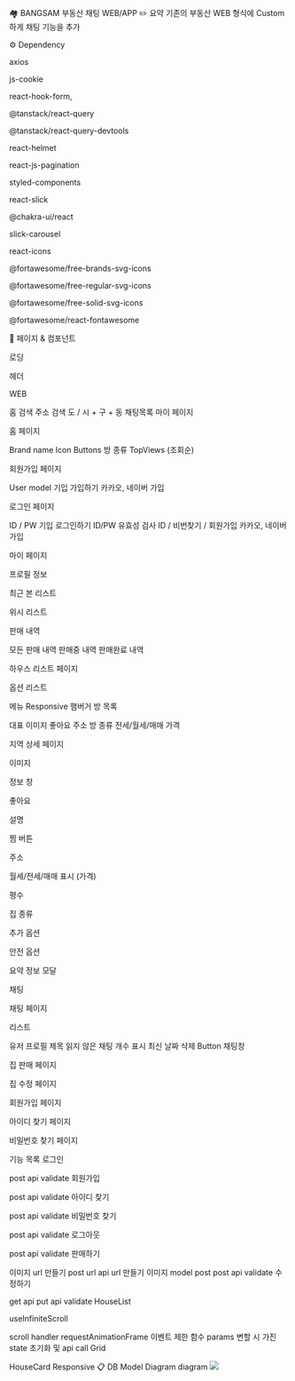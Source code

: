🏘️ BANGSAM
부동산 채팅 WEB/APP
✏️ 요약
기존의 부동산 WEB 형식에 Custom 하게 채팅 기능을 추가

⚙️ Dependency

axios

js-cookie

react-hook-form,

@tanstack/react-query

@tanstack/react-query-devtools

react-helmet

react-js-pagination

styled-components

react-slick

@chakra-ui/react

slick-carousel

react-icons

@fortawesome/free-brands-svg-icons

@fortawesome/free-regular-svg-icons

@fortawesome/free-solid-svg-icons

@fortawesome/react-fontawesome



📄 페이지 & 컴포넌트

 로딩

 헤더

 WEB

 홈
 검색
 주소 검색
 도 / 시 + 구 + 동
 채팅목록
 마이 페이지

 홈 페이지

 Brand name
 Icon Buttons
 방 종류
 TopViews (조회순)

 회원가입 페이지

 User model 기입
 가입하기
 카카오, 네이버 가입

 로그인 페이지

 ID / PW 기입
 로그인하기
 ID/PW 유효성 검사
 ID / 비번찾기 / 회원가입
 카카오, 네이버 가입

 마이 페이지

 프로필 정보

 최근 본 리스트

 위시 리스트

 판매 내역

 모든 판매 내역
 판매중 내역
 판매완료 내역

 하우스 리스트 페이지

 옵션 리스트

 메뉴
 Responsive 햄버거
 방 목록

 대표 이미지
 좋아요
 주소
 방 종류
 전세/월세/매매
 가격

 지역 상세 페이지

 이미지

 정보 창

 좋아요

 설명

 찜 버튼

 주소

 월세/전세/매매 표시 (가격)

 평수

 집 종류

 추가 옵션

 안전 옵션

 요약 정보 모달

 채팅

 채팅 페이지

 리스트

 유저 프로필
 제목
 읽지 않은 채팅 개수 표시
 최신 날짜
 삭제 Button
 채팅창

 집 판매 페이지

 집 수정 페이지

 회원가입 페이지

 아이디 찾기 페이지

 비밀번호 찾기 페이지



기능 목록
 로그인

 post api
 validate
 회원가입

 post api
 validate
 아이디 찾기

 post api
 validate
 비밀번호 찾기

 post api
 validate
 로그아웃

 post api
 validate
 판매하기

 이미지 url 만들기
 post url api
 url 만들기
 이미지 model post
 post api
 validate
 수정하기

 get api
 put api
 validate
 HouseList

 useInfiniteScroll

 scroll handler
 requestAnimationFrame 이벤트 제한 함수
 params 변할 시 가진 state 초기화 및 api call
 Grid

 HouseCard
 Responsive
📋 DB Model Diagram
diagram
<img src="https://media.discordapp.net/attachments/1078553548494741584/1098495585067225179/DB_.png?width=1693&height=865"/>
